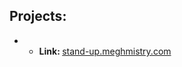 ## Projects:

 - 
   - <b>Link: </b><a href="https://stand-up.meghmistry.com">stand-up.meghmistry.com</a>
